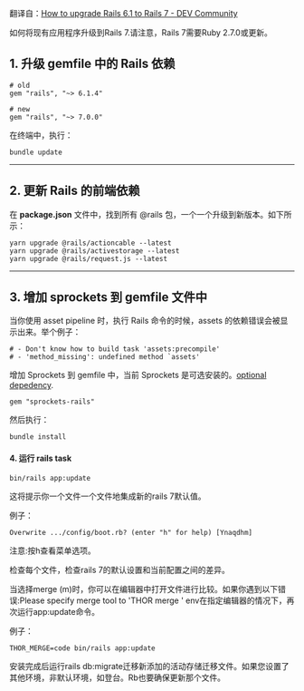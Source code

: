 翻译自：[How to upgrade Rails 6.1 to Rails 7 - DEV Community](https://dev.to/thomasvanholder/how-to-upgrade-rails-61-to-rails-7-33a3)





如何将现有应用程序升级到Rails 7.请注意，Rails 7需要Ruby 2.7.0或更新。



## 1. 升级 gemfile 中的 Rails 依赖

```
# old
gem "rails", "~> 6.1.4"

# new
gem "rails", "~> 7.0.0"
```



在终端中，执行：

```
bundle update
```



------

## 2. 更新 Rails 的前端依赖

在 **package.json** 文件中，找到所有 @rails 包，一个一个升级到新版本。如下所示：

```
yarn upgrade @rails/actioncable --latest
yarn upgrade @rails/activestorage --latest
yarn upgrade @rails/request.js --latest
```



------

## 3. 增加 sprockets 到 gemfile 文件中

当你使用 asset pipeline 时，执行 Rails 命令的时候，assets 的依赖错误会被显示出来。举个例子：

```
# - Don't know how to build task 'assets:precompile'
# - 'method_missing': undefined method `assets'
```



增加 Sprockets 到 gemfile 中，当前 Sprockets 是可选安装的。[optional depedency](https://edgeguides.rubyonrails.org/upgrading_ruby_on_rails.html#sprockets-is-now-an-optional-dependency).

```
gem "sprockets-rails"
```



然后执行：

```
bundle install
```



#### 4. 运行 rails task



```
bin/rails app:update
```



这将提示你一个文件一个文件地集成新的rails 7默认值。



例子：

```
Overwrite .../config/boot.rb? (enter "h" for help) [Ynaqdhm]
```



注意:按h查看菜单选项。



检查每个文件，检查rails 7的默认设置和当前配置之间的差异。



当选择merge (m)时，你可以在编辑器中打开文件进行比较。如果你遇到以下错误:Please specify merge tool to 'THOR merge ' env在指定编辑器的情况下，再次运行app:update命令。



例子：



```
THOR_MERGE=code bin/rails app:update
```



安装完成后运行rails db:migrate迁移新添加的活动存储迁移文件。如果您设置了其他环境，非默认环境，如登台。Rb也要确保更新那个文件。